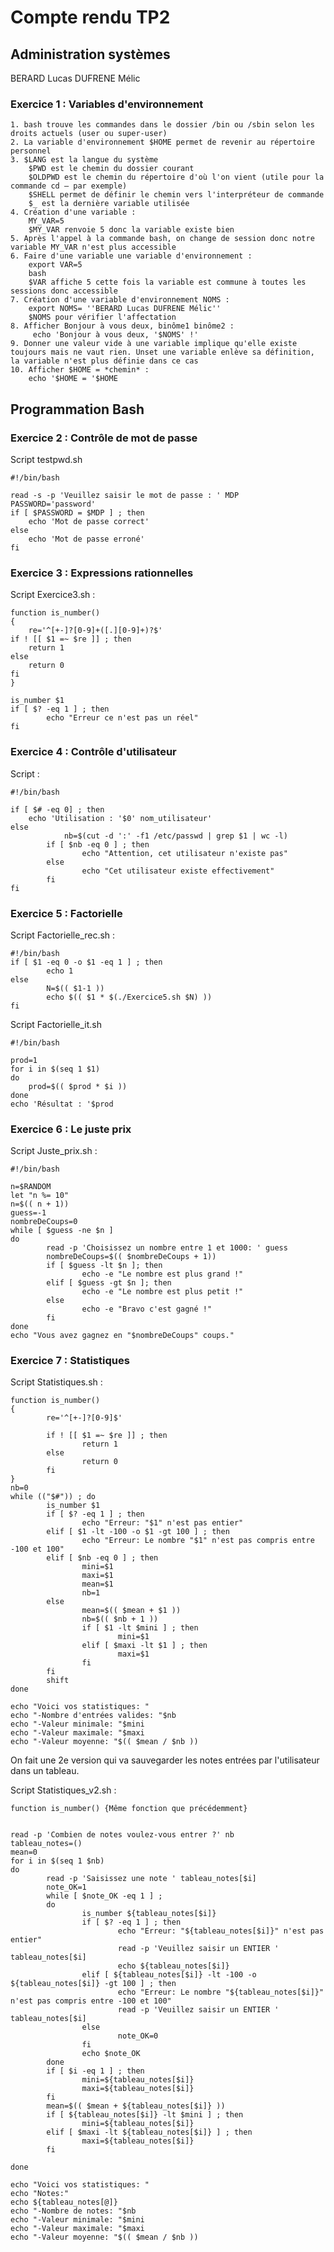 # Compte rendu TP2
## Administration systèmes
BERARD Lucas 
DUFRENE Mélic

### Exercice 1 : Variables d'environnement

	1. bash trouve les commandes dans le dossier /bin ou /sbin selon les droits actuels (user ou super-user)
	2. La variable d'environnement $HOME permet de revenir au répertoire personnel
	3. $LANG est la langue du système
	    $PWD est le chemin du dossier courant
	    $OLDPWD est le chemin du répertoire d'où l'on vient (utile pour la commande cd – par exemple)
	    $SHELL permet de définir le chemin vers l'interpréteur de commande
	    $_ est la dernière variable utilisée
	4. Création d'une variable :
		MY_VAR=5
		$MY_VAR renvoie 5 donc la variable existe bien
	5. Après l'appel à la commande bash, on change de session donc notre variable MY_VAR n'est plus accessible
	6. Faire d'une variable une variable d'environnement :
		export VAR=5
		bash
		$VAR affiche 5 cette fois la variable est commune à toutes les sessions donc accessible
	7. Création d'une variable d'environnement NOMS :
		export NOMS= ''BERARD Lucas DUFRENE Mélic''
		$NOMS pour vérifier l'affectation
	8. Afficher Bonjour à vous deux, binôme1 binôme2 :
		 echo 'Bonjour à vous deux, '$NOMS' !'
	9. Donner une valeur vide à une variable implique qu'elle existe toujours mais ne vaut rien. Unset une variable enlève sa définition, la variable n'est plus définie dans ce cas
	10. Afficher $HOME = *chemin* :
		echo '$HOME = '$HOME

## Programmation Bash

### Exercice 2 : Contrôle de mot de passe

Script testpwd.sh
```
#!/bin/bash 

read -s -p 'Veuillez saisir le mot de passe : ' MDP
PASSWORD='password'
if [ $PASSWORD = $MDP ] ; then
	echo 'Mot de passe correct'
else
	echo 'Mot de passe erroné'
fi
```
### Exercice 3 : Expressions rationnelles

Script Exercice3.sh :
```
function is_number() 
{
	re='^[+-]?[0-9]+([.][0-9]+)?$' 
if ! [[ $1 =~ $re ]] ; then 
	return 1
else
	return 0 
fi 
}

is_number $1 
if [ $? -eq 1 ] ; then 
        echo "Erreur ce n'est pas un réel" 
fi 
```
### Exercice 4 : Contrôle d'utilisateur

Script :
```
#!/bin/bash

if [ $# -eq 0] ; then
	echo 'Utilisation : '$0' nom_utilisateur'
else
	        nb=$(cut -d ':' -f1 /etc/passwd | grep $1 | wc -l) 
        if [ $nb -eq 0 ] ; then 
                echo "Attention, cet utilisateur n'existe pas" 
        else 
                echo "Cet utilisateur existe effectivement" 
        fi 
fi 
```
### Exercice 5 : Factorielle

Script Factorielle_rec.sh :
```
#!/bin/bash 
if [ $1 -eq 0 -o $1 -eq 1 ] ; then 
        echo 1 
else 
        N=$(( $1-1 )) 
        echo $(( $1 * $(./Exercice5.sh $N) )) 
fi 
```



Script Factorielle_it.sh
```
#!/bin/bash

prod=1
for i in $(seq 1 $1)
do
	prod=$(( $prod * $i ))
done
echo 'Résultat : '$prod
```

### Exercice 6 : Le juste prix

Script Juste_prix.sh :
```
#!/bin/bash

n=$RANDOM 
let "n %= 10" 
n=$(( n + 1)) 
guess=-1 
nombreDeCoups=0 
while [ $guess -ne $n ] 
do 
        read -p 'Choisissez un nombre entre 1 et 1000: ' guess 
        nombreDeCoups=$(( $nombreDeCoups + 1)) 
        if [ $guess -lt $n ]; then 
                echo -e "Le nombre est plus grand !" 
        elif [ $guess -gt $n ]; then 
                echo -e "Le nombre est plus petit !" 
        else 
                echo -e "Bravo c'est gagné !" 
        fi 
done 
echo "Vous avez gagnez en "$nombreDeCoups" coups." 
```

### Exercice 7 : Statistiques

Script Statistiques.sh :
```
function is_number() 
{ 
        re='^[+-]?[0-9]$' 

        if ! [[ $1 =~ $re ]] ; then 
                return 1 
        else 
                return 0 
        fi 
} 
nb=0 
while (("$#")) ; do 
        is_number $1 
        if [ $? -eq 1 ] ; then 
                echo "Erreur: "$1" n'est pas entier" 
        elif [ $1 -lt -100 -o $1 -gt 100 ] ; then 
                echo "Erreur: Le nombre "$1" n'est pas compris entre -100 et 100" 
        elif [ $nb -eq 0 ] ; then 
                mini=$1 
                maxi=$1 
                mean=$1 
                nb=1 
        else 
                mean=$(( $mean + $1 )) 
                nb=$(( $nb + 1 )) 
                if [ $1 -lt $mini ] ; then 
                        mini=$1 
                elif [ $maxi -lt $1 ] ; then 
                        maxi=$1 
                fi 
        fi 
        shift 
done 

echo "Voici vos statistiques: " 
echo "-Nombre d'entrées valides: "$nb 
echo "-Valeur minimale: "$mini 
echo "-Valeur maximale: "$maxi 
echo "-Valeur moyenne: "$(( $mean / $nb )) 
```
On fait une 2e version qui va sauvegarder les notes entrées par l'utilisateur dans un tableau.

Script Statistiques_v2.sh :
```
function is_number() {Même fonction que précédemment}


read -p 'Combien de notes voulez-vous entrer ?' nb 
tableau_notes=() 
mean=0 
for i in $(seq 1 $nb) 
do 
        read -p 'Saisissez une note ' tableau_notes[$i] 
        note_OK=1 
        while [ $note_OK -eq 1 ] ; 
        do 
                is_number ${tableau_notes[$i]} 
                if [ $? -eq 1 ] ; then 
                        echo "Erreur: "${tableau_notes[$i]}" n'est pas entier" 
                        read -p 'Veuillez saisir un ENTIER ' tableau_notes[$i] 
                        echo ${tableau_notes[$i]} 
                elif [ ${tableau_notes[$i]} -lt -100 -o ${tableau_notes[$i]} -gt 100 ] ; then 
                        echo "Erreur: Le nombre "${tableau_notes[$i]}" n'est pas compris entre -100 et 100" 
                        read -p 'Veuillez saisir un ENTIER ' tableau_notes[$i] 
                else 
                        note_OK=0 
                fi 
                echo $note_OK 
        done 
        if [ $i -eq 1 ] ; then 
                mini=${tableau_notes[$i]} 
                maxi=${tableau_notes[$i]} 
        fi 
        mean=$(( $mean + ${tableau_notes[$i]} )) 
        if [ ${tableau_notes[$i]} -lt $mini ] ; then 
                mini=${tableau_notes[$i]} 
        elif [ $maxi -lt ${tableau_notes[$i]} ] ; then 
                maxi=${tableau_notes[$i]} 
        fi 

done 

echo "Voici vos statistiques: " 
echo "Notes:" 
echo ${tableau_notes[@]} 
echo "-Nombre de notes: "$nb 
echo "-Valeur minimale: "$mini 
echo "-Valeur maximale: "$maxi 
echo "-Valeur moyenne: "$(( $mean / $nb )) 
```
